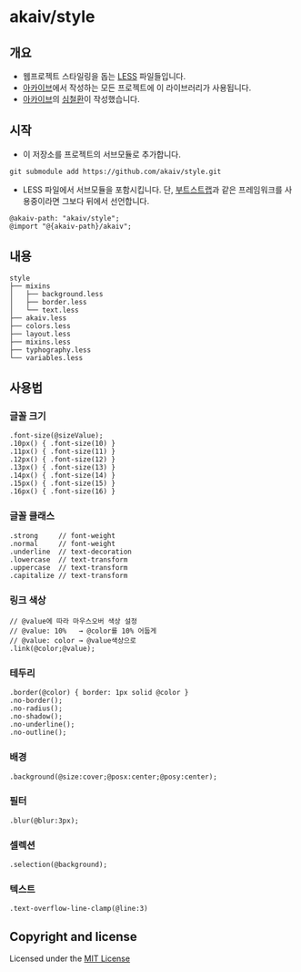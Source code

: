 # akaiv/style

## 개요
* 웹프로젝트 스타일링을 돕는 [LESS](http://lesscss.org) 파일들입니다.
* [아카이브](http://akaiv.com)에서 작성하는 모든 프로젝트에 이 라이브러리가 사용됩니다.
* [아카이브](http://akaiv.com)의 [심철환](http://simcheolwhan.com)이 작성했습니다.

## 시작
- 이 저장소를 프로젝트의 서브모듈로 추가합니다.
```
git submodule add https://github.com/akaiv/style.git
```
- LESS 파일에서 서브모듈을 포함시킵니다. 단, [부트스트랩](http://getbootstrap.com)과 같은 프레임워크를 사용중이라면 그보다 뒤에서 선언합니다.
```
@akaiv-path: "akaiv/style";
@import "@{akaiv-path}/akaiv";
```

## 내용
```
style
├── mixins
│   ├── background.less
│   ├── border.less
│   └── text.less
├── akaiv.less
├── colors.less
├── layout.less
├── mixins.less
├── typhography.less
└── variables.less
```

## 사용법
### 글꼴 크기
```LESS
.font-size(@sizeValue);
.10px() { .font-size(10) }
.11px() { .font-size(11) }
.12px() { .font-size(12) }
.13px() { .font-size(13) }
.14px() { .font-size(14) }
.15px() { .font-size(15) }
.16px() { .font-size(16) }
```

### 글꼴 클래스
```LESS
.strong     // font-weight
.normal     // font-weight
.underline  // text-decoration
.lowercase  // text-transform
.uppercase  // text-transform
.capitalize // text-transform
```

### 링크 색상
```LESS
// @value에 따라 마우스오버 색상 설정
// @value: 10%   → @color를 10% 어둡게
// @value: color → @value색상으로
.link(@color;@value);
```

### 테두리
```LESS
.border(@color) { border: 1px solid @color }
.no-border();
.no-radius();
.no-shadow();
.no-underline();
.no-outline();
```

### 배경
```LESS
.background(@size:cover;@posx:center;@posy:center);
```

### 필터
```LESS
.blur(@blur:3px);
```

### 셀렉션
```LESS
.selection(@background);
```

### 텍스트
```LESS
.text-overflow-line-clamp(@line:3)
```

## Copyright and license
Licensed under the [MIT License](//opensource.org/licenses/mit-license.html)
